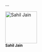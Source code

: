 ...
<td align="centre">
<a herf="https://github.com/sahil01-ops">
<img src="https://avatars.githubusercontent.com/u/145473891?v=4" width="100px;"alt="Sahil Jain"/>
<br />
<sub><b>Sahil Jain</b></sub>
</a>
</td>

